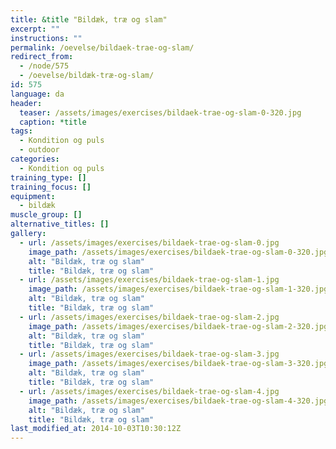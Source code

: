 ```yaml
---
title: &title "Bildæk, træ og slam"
excerpt: ""
instructions: ""
permalink: /oevelse/bildaek-trae-og-slam/
redirect_from:
  - /node/575
  - /oevelse/bildæk-træ-og-slam/
id: 575
language: da
header:
  teaser: /assets/images/exercises/bildaek-trae-og-slam-0-320.jpg
  caption: *title
tags:
  - Kondition og puls
  - outdoor
categories:
  - Kondition og puls
training_type: []
training_focus: []
equipment:
  - bildæk
muscle_group: []
alternative_titles: []
gallery:
  - url: /assets/images/exercises/bildaek-trae-og-slam-0.jpg
    image_path: /assets/images/exercises/bildaek-trae-og-slam-0-320.jpg
    alt: "Bildæk, træ og slam"
    title: "Bildæk, træ og slam"
  - url: /assets/images/exercises/bildaek-trae-og-slam-1.jpg
    image_path: /assets/images/exercises/bildaek-trae-og-slam-1-320.jpg
    alt: "Bildæk, træ og slam"
    title: "Bildæk, træ og slam"
  - url: /assets/images/exercises/bildaek-trae-og-slam-2.jpg
    image_path: /assets/images/exercises/bildaek-trae-og-slam-2-320.jpg
    alt: "Bildæk, træ og slam"
    title: "Bildæk, træ og slam"
  - url: /assets/images/exercises/bildaek-trae-og-slam-3.jpg
    image_path: /assets/images/exercises/bildaek-trae-og-slam-3-320.jpg
    alt: "Bildæk, træ og slam"
    title: "Bildæk, træ og slam"
  - url: /assets/images/exercises/bildaek-trae-og-slam-4.jpg
    image_path: /assets/images/exercises/bildaek-trae-og-slam-4-320.jpg
    alt: "Bildæk, træ og slam"
    title: "Bildæk, træ og slam"
last_modified_at: 2014-10-03T10:30:12Z
---
```

